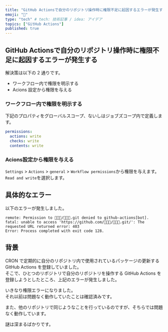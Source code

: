 ```yaml
---
title: "GitHub Actionsで自分のリポジトリ操作時に権限不足に起因するエラーが発生する"
emoji: "👋"
type: "tech" # tech: 技術記事 / idea: アイデア
topics: ["GitHub Actions"]
published: true
---
```


## GitHub Actionsで自分のリポジトリ操作時に権限不足に起因するエラーが発生する

解決策は以下の 2 通りです。  

- ワークフロー内で権限を明示する
- Acions 設定から権限を与える

### ワークフロー内で権限を明示する

下記のプロパティをグローバルスコープ、ないしはジョブズコープ内で定義します。  

```yaml
permissions:
  actions: write
  checks: write
  contents: write
```

### Acions設定から権限を与える

`Settings` > `Actions` > `general` > `Workflow permissions`から権限を与えます。  
`Read and write`を選択します。  

## 具体的なエラー

以下のエラーが発生しました。  

```shell
remote: Permission to 🐙🐙🐙/🐬🐬🐬.git denied to github-actions[bot].
fatal: unable to access 'https://github.com/🐙🐙🐙/🐬🐬🐬.git/': The requested URL returned error: 403
Error: Process completed with exit code 128.
```

## 背景

CRON で定期的に自分のリポジトリ内で使用されているパッケージの更新する GitHub Actions を登録していました。  
そこで、ひとつのリポジトリで自分のリポジトリを操作する GitHub Actions を登録しようとしたところ、上記のエラーが発生しました。  

いきなり権限エラーになりました。  
それ以前は問題なく動作していたことは確認済みです。  

また、他のリポジトリで同じようなことを行っているのですが、そちらでは問題なく動作しています。  

謎は深まるばかりです。  
